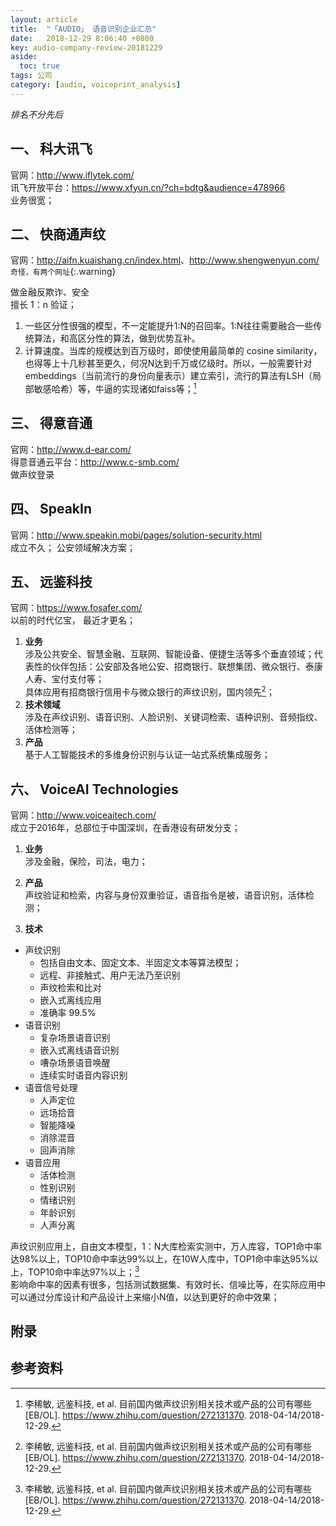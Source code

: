 ```yaml
---
layout: article
title:  "「AUDIO」 语音识别企业汇总"
date:   2018-12-29 8:06:40 +0800
key: audio-company-review-20181229
aside:
  toc: true
tags: 公司
category: [audio, voiceprint_analysis]
---
```

<span id='head'></span>  
>


<!--more-->
*排名不分先后*  

## 一、 科大讯飞
官网：<http://www.iflytek.com/>  
讯飞开放平台：<https://www.xfyun.cn/?ch=bdtg&audience=478966>  
业务很宽；  


## 二、 快商通声纹
官网：<http://aifn.kuaishang.cn/index.html>、<http://www.shengwenyun.com/>  `奇怪，有两个网址`{:.warning}  

做金融反欺诈、安全  
擅长 1：n 验证；  
1. 一些区分性很强的模型，不一定能提升1:N的召回率。1:N往往需要融合一些传统算法，和高区分性的算法，做到优势互补。
2. 计算速度。当库的规模达到百万级时，即使使用最简单的 cosine similarity，也得等上十几秒甚至更久，何况N达到千万或亿级时。所以，一般需要针对embeddings（当前流行的身份向量表示）建立索引，流行的算法有LSH（局部敏感哈希）等，牛逼的实现诸如faiss等；[^1]

## 三、 得意音通
官网：<http://www.d-ear.com/>    
得意音通云平台：<http://www.c-smb.com/>  
做声纹登录  

## 四、 SpeakIn
官网：<http://www.speakin.mobi/pages/solution-security.html>  
成立不久；  公安领域解决方案；  

## 五、 远鉴科技
官网：<https://www.fosafer.com/>  
以前的时代亿宝， 最近才更名；  
1. **业务**  
涉及公共安全、智慧金融、互联网、智能设备、便捷生活等多个垂直领域；代表性的伙伴包括：公安部及各地公安、招商银行、联想集团、微众银行、泰康人寿、宝付支付等；  
具体应用有招商银行信用卡与微众银行的声纹识别，国内领先[^1]；  
2. **技术领域**  
涉及在声纹识别、语音识别、人脸识别、关键词检索、语种识别、音频指纹、活体检测等；  
3. **产品**  
基于人工智能技术的多维身份识别与认证一站式系统集成服务；   

## 六、 VoiceAI Technologies
官网：<http://www.voiceaitech.com/>    
成立于2016年，总部位于中国深圳，在香港设有研发分支；  

1. **业务**  
涉及金融，保险，司法，电力；  

2. **产品**  
声纹验证和检索，内容与身份双重验证，语音指令是被，语音识别，活体检测；  

3. **技术**  
- 声纹识别
  - 包括自由文本、固定文本、半固定文本等算法模型；  
  - 远程、非接触式、用户无法乃至识别
  - 声纹检索和比对
  - 嵌入式离线应用
  - 准确率 99.5%
- 语音识别
  - 复杂场景语音识别
  - 嵌入式离线语音识别
  - 嘈杂场景语音唤醒
  - 连续实时语音内容识别
- 语音信号处理
  - 人声定位
  - 远场拾音
  - 智能降噪
  - 消除混音
  - 回声消除
- 语音应用
  - 活体检测
  - 性别识别
  - 情绪识别
  - 年龄识别
  - 人声分离

声纹识别应用上，自由文本模型，1：N大库检索实测中，万人库容，TOP1命中率达98%以上，TOP10命中率达99%以上，在10W人库中，TOP1命中率达95%以上，TOP10命中率达97%以上；[^1]  
影响命中率的因素有很多，包括测试数据集、有效时长、信噪比等，在实际应用中可以通过分库设计和产品设计上来缩小N值，以达到更好的命中效果；  

## 附录


## 参考资料
[^1]: 李稀敏, 远鉴科技, et al. 目前国内做声纹识别相关技术或产品的公司有哪些[EB/OL]. <https://www.zhihu.com/question/272131370>.  2018-04-14/2018-12-29.  
